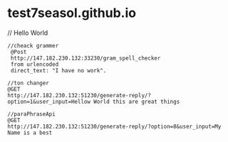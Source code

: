 # test7seasol.github.io

// Hello World

    //cheack grammer 
     @Post 
     http://147.182.230.132:33230/gram_spell_checker
     from urlencoded
     direct_text: "I have no work".

    //ton changer
    @GET
    http://147.182.230.132:51230/generate-reply/?option=1&user_input=Hellow World this are great things

    //paraPhraseApi
    @GET
    http://147.182.230.132:51230/generate-reply/?option=8&user_input=My Name is a best
     

